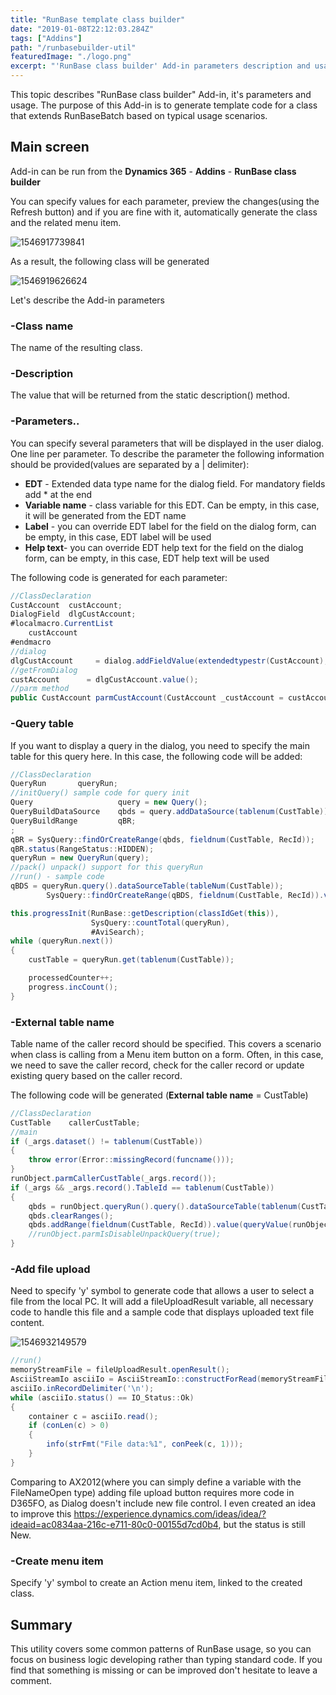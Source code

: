 ```yaml
---
title: "RunBase template class builder"
date: "2019-01-08T22:12:03.284Z"
tags: ["Addins"]
path: "/runbasebuilder-util"
featuredImage: "./logo.png"
excerpt: "'RunBase class builder' Add-in parameters description and usage scenarious"
---
```


This topic describes "RunBase class builder" Add-in, it's parameters and usage. The purpose of this Add-in is to generate template code for a class that extends RunBaseBatch based on typical usage scenarios.

## Main screen

Add-in can be run from the **Dynamics 365** - **Addins** - **RunBase class builder**

You can specify values for each parameter, preview the changes(using the Refresh button) and if you are fine with it, automatically generate the class and the related menu item.

![1546917739841](ToolMainScreen.png)

As a result, the following class will be generated

![1546919626624](ParmsWithQuery.png)

Let's describe the Add-in parameters

### -Class name

The name of the resulting class.

### -Description

The value that will be returned from the static description() method.

### -Parameters..

You can specify several parameters that will be displayed in the user dialog. One line per parameter. To describe the parameter the following information should be provided(values are separated by a | delimiter):

- **EDT** - Extended data type name for the dialog field. For mandatory fields add * at the end
- **Variable name** - class variable for this EDT. Can be empty, in this case, it will be generated from the EDT name
- **Label** - you can override EDT label for the field on the dialog form, can be empty, in this case, EDT label will be used
- **Help text**- you can override EDT help text for the field on the dialog form, can be empty, in this case, EDT help text will be used

The following code is generated for each parameter:

```csharp
//ClassDeclaration
CustAccount  custAccount;
DialogField  dlgCustAccount;
#localmacro.CurrentList
    custAccount
#endmacro
//dialog
dlgCustAccount     = dialog.addFieldValue(extendedtypestr(CustAccount), custAccount);
//getFromDialog
custAccount      = dlgCustAccount.value();
//parm method
public CustAccount parmCustAccount(CustAccount _custAccount = custAccount)...
```

### -Query table

If you want to display a query in the dialog, you need to specify the main table for this query here. In this case, the following code will be added:

```csharp
//ClassDeclaration
QueryRun       queryRun;
//initQuery() sample code for query init
Query                   query = new Query();
QueryBuildDataSource    qbds = query.addDataSource(tablenum(CustTable));
QueryBuildRange         qBR;
;
qBR = SysQuery::findOrCreateRange(qbds, fieldnum(CustTable, RecId));
qBR.status(RangeStatus::HIDDEN);
queryRun = new QueryRun(query);
//pack() unpack() support for this queryRun
//run() - sample code
qBDS = queryRun.query().dataSourceTable(tableNum(CustTable));
        SysQuery::findOrCreateRange(qBDS, fieldnum(CustTable, RecId)).value(queryValue(""));

this.progressInit(RunBase::getDescription(classIdGet(this)),
                  SysQuery::countTotal(queryRun),
                  #AviSearch);
while (queryRun.next())
{
    custTable = queryRun.get(tablenum(CustTable));

    processedCounter++;
    progress.incCount();
}
```

### -External table name

Table name of the caller record should be specified. This covers a scenario when class is calling from a Menu item button on a form. Often, in this case, we need to save the caller record, check for the caller record or update existing query based on the caller record.

The following code will be generated (**External table name** = CustTable)

```csharp
//ClassDeclaration
CustTable    callerCustTable;
//main
if (_args.dataset() != tablenum(CustTable))
{
    throw error(Error::missingRecord(funcname()));
}
runObject.parmCallerCustTable(_args.record());
if (_args && _args.record().TableId == tablenum(CustTable))
{
    qbds = runObject.queryRun().query().dataSourceTable(tablenum(CustTable));
    qbds.clearRanges();
    qbds.addRange(fieldnum(CustTable, RecId)).value(queryValue(runObject.parmCallerCustTable().RecId));
    //runObject.parmIsDisableUnpackQuery(true);
}

```

### -Add file upload

Need to specify 'y' symbol to generate code that allows a user to select a file from the local PC. It will add a fileUploadResult variable, all necessary code to handle this file and a sample code that displays uploaded text file content.

 ![1546932149579](FileUpload.png)

```csharp
//run()
memoryStreamFile = fileUploadResult.openResult();
AsciiStreamIo asciiIo = AsciiStreamIo::constructForRead(memoryStreamFile);
asciiIo.inRecordDelimiter('\n');
while (asciiIo.status() == IO_Status::Ok)
{
    container c = asciiIo.read();
    if (conLen(c) > 0)
    {
        info(strFmt("File data:%1", conPeek(c, 1)));
    }
}
```

Comparing to AX2012(where you can simply define a variable with the FileNameOpen type) adding file upload button requires more code in D365FO, as Dialog doesn't include new file control. I even created an idea to improve this https://experience.dynamics.com/ideas/idea/?ideaid=ac0834aa-216c-e711-80c0-00155d7cd0b4, but the status is still New.

### -Create menu item

Specify 'y' symbol to create an Action menu item, linked to the created class.

## Summary

This utility covers some common patterns of RunBase usage, so you can focus on business logic developing rather than typing standard code. If you find that something is missing or can be improved don't hesitate to leave a comment.